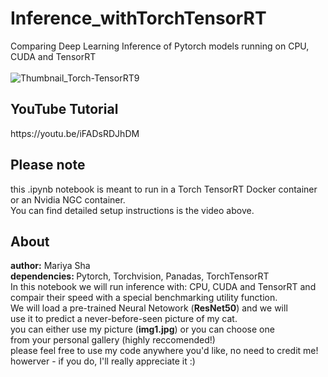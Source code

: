 # Inference_withTorchTensorRT
Comparing Deep Learning Inference of Pytorch models running on CPU, CUDA and TensorRT
<br>
<br>
![Thumbnail_Torch-TensorRT9](https://user-images.githubusercontent.com/32107652/154847750-b6641e53-f2e9-4646-aa6d-b5c91c86ff08.png)
<h2>YouTube Tutorial</h2>
https://youtu.be/iFADsRDJhDM
<br>
<h2>Please note</h2>
this .ipynb notebook is meant to run in a Torch TensorRT Docker container
<br>
or an Nvidia NGC container.
<br>
You can find detailed setup instructions is the video above.
<br>
<h2>About</h2>
<b>author:</b> Mariya Sha
<br>
<b>dependencies: </b> Pytorch, Torchvision, Panadas, TorchTensorRT
<br>
In this notebook we will run inference with: CPU, CUDA and TensorRT and
<br>
compair their speed with a special benchmarking utility function.
<br>
We will load a pre-trained Neural Netowork (<b>ResNet50</b>) and we will
<br>
use it to predict a never-before-seen picture of my cat.
<br>
you can either use my picture (<b>img1.jpg</b>) or you can choose one
<br>
from your personal gallery (highly reccomended!)
<br>
please feel free to use my code anywhere you'd like, no need to credit me!
<br>
howerver - if you do, I'll really appreciate it :)
